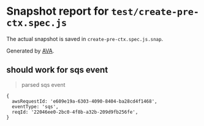 # Snapshot report for `test/create-pre-ctx.spec.js`

The actual snapshot is saved in `create-pre-ctx.spec.js.snap`.

Generated by [AVA](https://avajs.dev).

## should work for sqs event

> parsed sqs event

    {
      awsRequestId: 'e609e19a-6303-4090-8404-ba28cd4f1468',
      eventType: 'sqs',
      reqId: '22046ee0-2bc0-4f8b-a32b-209d9fb256fe',
    }
